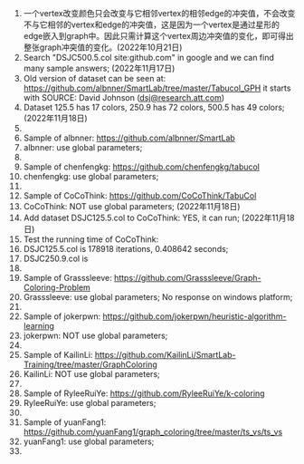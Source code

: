 1. 一个vertex改变颜色只会改变与它相邻vertex的相邻edge的冲突值，不会改变不与它相邻的vertex和edge的冲突值，这是因为一个vertex是通过星形的edge嵌入到graph中。因此只需计算这个vertex周边冲突值的变化，即可得出整张graph冲突值的变化。(2022年10月21日)
2. Search "DSJC500.5.col site:github.com" in google and we can find many sample answers; (2022年11月17日)
3. Old version of dataset can be seen at: https://github.com/albnner/SmartLab/tree/master/Tabucol_GPH it starts with SOURCE: David Johnson (dsj@research.att.com) 
4. Dataset 125.5 has 17 colors, 250.9 has 72 colors, 500.5 has 49 colors; (2022年11月18日)
5. 
6. Sample of albnner: https://github.com/albnner/SmartLab 
7. albnner: use global parameters; 
8. 
9. Sample of chenfengkg: https://github.com/chenfengkg/tabucol 
10. chenfengkg: use global parameters; 
11. 
12. Sample of CoCoThink: https://github.com/CoCoThink/TabuCol 
13. CoCoThink: NOT use global parameters; (2022年11月18日)
14. Add dataset DSJC125.5.col to CoCoThink: YES, it can run; (2022年11月18日)
15. Test the running time of CoCoThink: 
16. DSJC125.5.col is 178918 iterations, 0.408642 seconds; 
17. DSJC250.9.col is 
18. 
19. Sample of Grasssleeve: https://github.com/Grasssleeve/Graph-Coloring-Problem 
20. Grasssleeve: use global parameters; No response on windows platform; 
21. 
22. Sample of jokerpwn: https://github.com/jokerpwn/heuristic-algorithm-learning 
23. jokerpwn: NOT use global parameters; 
24. 
25. Sample of KailinLi: https://github.com/KailinLi/SmartLab-Training/tree/master/GraphColoring 
26. KailinLi: NOT use global parameters; 
27. 
28. Sample of RyleeRuiYe: https://github.com/RyleeRuiYe/k-coloring 
29. RyleeRuiYe: use global parameters; 
30. 
31. Sample of yuanFang1: https://github.com/yuanFang1/graph_coloring/tree/master/ts_vs/ts_vs 
32. yuanFang1: use global parameters; 
33. 